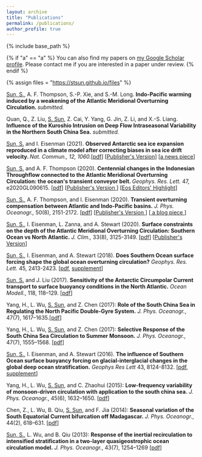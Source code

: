 ```yaml
---
layout: archive
title: "Publications"
permalink: /publications/
author_profile: true
---
```


{% include base_path %}

{% if "a" == "a" %}
  You can also find my papers on <a href="https://scholar.google.com/citations?user=IJMEC2EAAAAJ&hl=en">my Google Scholar profile</a>. Please contact me if you are interested in a paper under review.
{% endif %}

{% assign files = "https://stsun.github.io/files" %}

<!---
<p>Quan, Q., Z. Liu, <u>S. Sun</u>, Z. Cai, Y. Yang, G. Jin, Z. Li, and X.-S. Liang. <b> Influence of the Kuroshio Intrusion on Deep Flow Intraseasonal Variability in the Northern South China Sea.</b> <i> submitted. </i> </wp>
-->

<p><u>Sun, S.</u>, A. F. Thompson, S.-P. Xie, and S.-M. Long. <b> Indo-Pacific warming induced by a weakening of the Atlantic Meridional Overturning Circulation. </b> <i> submitted. </i> </p>

<p>Quan, Q., Z. Liu, <u>S. Sun</u>, Z. Cai, Y. Yang, G. Jin, Z. Li, and X.-S. Liang. <b> Influence of the Kuroshio Intrusion on Deep Flow Intraseasonal Variability in the Northern South China Sea.</b> <i> submitted. </i> </p>

<p><u>Sun, S.</u> and I. Eisenman (2021). <b> Observed Antarctic sea ice expansion reproduced in a climate model after correcting biases in sea ice drift velocity. </b> <i> Nat. Commun., 12, 1060.</i>[<a href="{{files}}/Sun-Eisenman-2021-NCOMMS.pdf">pdf</a>] [<a href="https://doi.org/10.1038/s41467-021-21412-z">Publisher's Version</a>] [<a href="https://scripps.ucsd.edu/news/simulation-vs-reality-researchers-modify-climate-model-explain-expanding-antarctic-sea-ice">a news piece</a>]</p>

<p><u>Sun, S.</u> and A. F. Thompson (2020). <b> Centennial changes in the Indonesian Throughflow connected to the Atlantic Meridional Overturning Circulation: the ocean's transient conveyor belt. </b> <i> Geophys. Res. Lett. </i> 47,  e2020GL090615. [<a href="{{files}}/Sun-Thompson-2020-GRL-ITF.pdf">pdf</a>] [<a href="https://doi.org/10.1029/2020GL090615">Publisher's Version </a>] [<a href="https://eos.org/editor-highlights/what-causes-centennial-changes-in-the-indonesian-throughflow">Eos Editors' Highlight</a>]</p>

<p><u>Sun, S.</u>, A. F. Thompson, and I. Eisenman (2020). <b>Transient overturning compensation between Atlantic and Indo-Pacific basins.</b> <i> J. Phys. Oceanogr., </i> 50(8), 2151-2172.  [<a href="{{files}}/Sun-Thompson-Eisenman-2020-JPO.pdf">pdf</a>] [<a href="https://doi.org/10.1175/JPO-D-20-0060.1">Publisher's Version </a>] [<a href="https://ocean2climate.org/2020/06/25/compensating-change-in-the-indo-pacific-moc-in-response-to-the-atlantic-moc-slowdown/"> a blog piece </a>] </p>

<p><u>Sun, S.</u>, I. Eisenman, L. Zanna, and A. Stewart (2020). <b>Surface constraints on the depth of the Atlantic Meridional Overturning Circulation: Southern Ocean vs North Atlantic.</b> <i> J. Clim., </i>  33(8), 3125-3149. [<a href="{{files}}/Sun-Eisenman-Zanna-Stewart-inpress-2020.pdf">pdf</a>] [<a href="https://doi.org/10.1175/JCLI-D-19-0546.1">Publisher's Version</a>]</p>

<p><u>Sun, S.</u>, I. Eisenman, and A. Stewart (2018). <b>Does Southern Ocean surface forcing shape the global ocean overturning circulation?</b> <i>Geophys. Res. Lett.</i> 45, 2413-2423. [<a href="{{ files }}/Sun_et_al-2018-Geophysical_Research_Letters.pdf">pdf</a>, <a href="{{ files }}/Sun_et_al-2018-Geophysical_Research_Letters.sup.pdf">supplement</a>]</p>

<p><u>Sun, S.</u> and J. Liu (2017). <b>Sensitivity of the Antarctic Circumpolar Current transport to surface buoyancy conditions in the North Atlantic.</b> <i>Ocean Modell.</i>, 118, 118–129. [<a href="{{ files }}/Sun-Liu-2017-ACC.pdf">pdf</a>]</p>

<p>Yang, H., L. Wu, <u>S. Sun</u>, and Z. Chen (2017): <b>Role of the South China Sea in Regulating the North Pacific Double-Gyre System.</b> <i>J. Phys. Oceanogr.</i>, 47(7), 1617–1635.[<a href="{{ files }}/Yang_etal_2017.pdf">pdf</a>] </p>

<p>Yang, H., L. Wu, <u>S. Sun</u>, and Z. Chen (2017): <b>Selective Response of the South China Sea Circulation to Summer Monsoon.</b> <i>J. Phys. Oceanogr.</i>, 47(7), 1555–1568. [<a href="{{ files }}/Yang-2017-SCSIntraSeasonal.pdf">pdf</a>]</p>

<p><u>Sun, S.</u>, I. Eisenman, and A. Stewart (2016). 
<b>The influence of Southern Ocean surface buoyancy forcing on glacial-interglacial changes in the global deep ocean stratification.</b> 
<i>Geophys Res Lett</i> 43, 8124-8132. [<a href="{{ files }}/Sun_et_al-2016-Geophysical_Research_Letters.pdf">pdf</a>, <a href="{{ files }}/Sun_et_al-2016-Geophysical_Research_Letters.sup-1.pdf">supplement</a>]</p>

<p>Yang, H., L. Wu, <u>S. Sun</u>, and C. Zhaohui (2015): <b>Low-frequency variability of monsoon-driven circulation with application to the south china sea.</b> <i>J. Phys. Oceanogr.</i>, 45(6), 1632–1650. [<a href="{{ files }}/Yang_etal_2014.pdf">pdf</a>]</p>

<p>Chen, Z., L. Wu, B. Qiu, <u>S. Sun</u>, and F. Jia (2014): <b>Seasonal variation of the South Equatorial Current bifurcation off Madagascar.</b> <i>J. Phys. Oceanogr.</i>, 44(2), 618–631. [<a href="{{ files }}/Chen_etal_2013.pdf">pdf</a>]</p>

<p> <u>Sun, S.</u>, L. Wu, and B. Qiu (2013): <b>Response of the inertial recirculation to intensified stratification in a two-layer quasigeostrophic ocean circulation model.</b> <i>J. Phys. Oceanogr.</i>, 43(7), 1254–1269 [<a href="{{ files }}/Sun_etal_2013.pdf">pdf</a>]</p>


<!---
## In-prep or submitted

<p> S. Sun, I. Eisenman, L. Zanna, and A. L. Stewart : What sets the depth of the Atlantic Meridional Overturning Circulation? in prep for J. Clim. </p>

<p> S. Sun and I. Eisenman: Influence of sea ice motion on the Antarctic sea ice expansion. in prep </p>
-->
